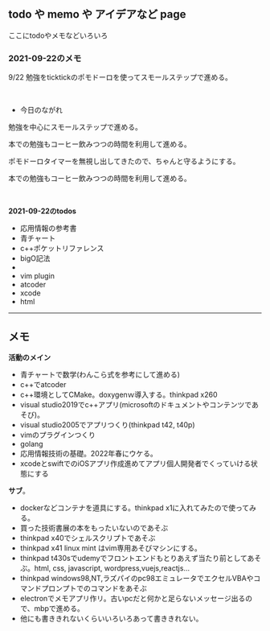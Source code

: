 ## todo や memo や アイデアなど page

ここにtodoやメモなどいろいろ

### 2021-09-22のメモ

9/22 勉強をticktickのポモドーロを使ってスモールステップで進める。

<br />

- 今日のながれ

勉強を中心にスモールステップで進める。

本での勉強もコーヒー飲みつつの時間を利用して進める。

ポモドーロタイマーを無視し出してきたので、ちゃんと守るようにする。

本での勉強もコーヒー飲みつつの時間を利用して進める。

<br />

**2021-09-22のtodos**

- 応用情報の参考書
- 青チャート
- c++ポケットリファレンス
- bigO記法
- 
- vim plugin
- atcoder
- xcode
- html

***

## メモ
**活動のメイン**
- 青チャートで数学(わんこら式を参考にして進める)
- c++でatcoder
- c++環境としてCMake。doxygenｗ導入する。thinkpad x260
- visual studio2019でc++アプリ(microsoftのドキュメントやコンテンツであそび)。
- visual studio2005でアプリつくり(thinkpad t42, t40p)
- vimのプラグインつくり
- golang
- 応用情報技術の基礎。2022年春にウケる。
- xcodeとswiftでのiOSアプリ作成進めてアプリ個人開発者でくっていける状態にする

**サブ**。
- dockerなどコンテナを道具にする。thinkpad x1に入れてみたので使ってみる。
- 買った技術書展の本をもったいないのであそぶ
- thinkpad x40でシェルスクリプトであそぶ
- thinkpad x41 linux mint はvim専用あそびマシンにする。
- thinkpad t430sでudemyでフロントエンドもとりあえず当たり前としてあそぶ。html, css, javascript, wordpress,vuejs,reactjs...
- thinkpad windows98,NT,ラズパイのpc98エミュレータでエクセルVBAやコマンドプロンプトでのコマンドをあそぶ
- electronでメモアプリ作リ。古いpcだと何かと足らないメッセージ出るので、mbpで進める。
- 他にも書ききれないくらいいろいろあって書ききれない。
 
 
